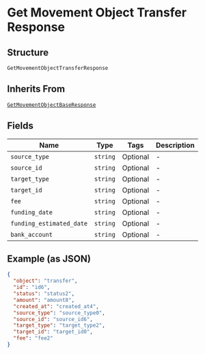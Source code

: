 
# Get Movement Object Transfer Response

## Structure

`GetMovementObjectTransferResponse`

## Inherits From

[`GetMovementObjectBaseResponse`](../../doc/models/get-movement-object-base-response.md)

## Fields

| Name | Type | Tags | Description |
|  --- | --- | --- | --- |
| `source_type` | `string` | Optional | - |
| `source_id` | `string` | Optional | - |
| `target_type` | `string` | Optional | - |
| `target_id` | `string` | Optional | - |
| `fee` | `string` | Optional | - |
| `funding_date` | `string` | Optional | - |
| `funding_estimated_date` | `string` | Optional | - |
| `bank_account` | `string` | Optional | - |

## Example (as JSON)

```json
{
  "object": "transfer",
  "id": "id6",
  "status": "status2",
  "amount": "amount8",
  "created_at": "created_at4",
  "source_type": "source_type0",
  "source_id": "source_id6",
  "target_type": "target_type2",
  "target_id": "target_id0",
  "fee": "fee2"
}
```

